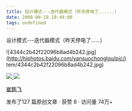 ```yaml
---
title: 设计模式---迭代器模式（昨天停电了......）
date: 2008-08-18 18:44:00
tags: undefined
---
```

设计模式---迭代器模式（昨天停电了......）

![4344c2b42f22096b8ad4b242.jpg](http://hiphotos.baidu.com/yansuochonglou/pic/i
tem/4344c2b42f22096b8ad4b242.jpg)



[ ![](https://profile.csdnimg.cn/5/2/5/3_cuipengfei1)
![](https://g.csdnimg.cn/static/user-reg-year/1x/11.png)
](https://blog.csdn.net/cuipengfei1)

[ 崔鹏飞 ](https://blog.csdn.net/cuipengfei1)

发布了127 篇原创文章  ·  获赞 8  ·  访问量 74万+


